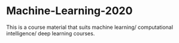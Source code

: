 # Machine-Learning-2020
This is a course material that suits machine learning/ computational intelligence/ deep learning courses.
